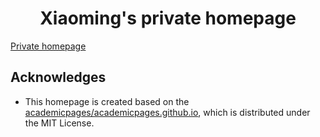 
<h1 align="center">
Xiaoming's private homepage
</h1>

<div align="center">
</div>

<p align="center">

</p>

[Private homepage](https://xiaomran.github.io)

## Acknowledges

- This homepage is created based on the [academicpages/academicpages.github.io](https://github.com/academicpages/academicpages.github.io), which is distributed under the MIT License.
